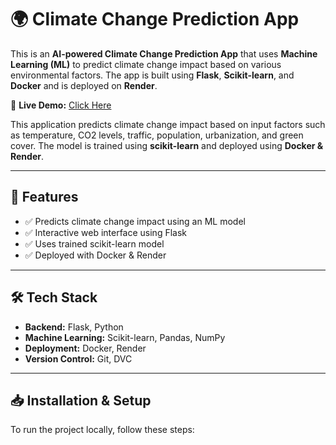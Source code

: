 # 🌍 Climate Change Prediction App

This is an **AI-powered Climate Change Prediction App** that uses **Machine Learning (ML)** to predict climate change impact based on various environmental factors. The app is built using **Flask**, **Scikit-learn**, and **Docker** and is deployed on **Render**.

🔗 **Live Demo:** [Click Here](https://climate-change-prediction-with.onrender.com)  

This application predicts climate change impact based on input factors such as temperature, CO2 levels, traffic, population, urbanization, and green cover. The model is trained using **scikit-learn** and deployed using **Docker & Render**.

---

## 🚀 Features
- ✅ Predicts climate change impact using an ML model  
- ✅ Interactive web interface using Flask  
- ✅ Uses trained scikit-learn model  
- ✅ Deployed with Docker & Render  

---

## 🛠️ Tech Stack
- **Backend:** Flask, Python  
- **Machine Learning:** Scikit-learn, Pandas, NumPy  
- **Deployment:** Docker, Render  
- **Version Control:** Git, DVC  

---

## 📥 Installation & Setup  

To run the project locally, follow these steps: